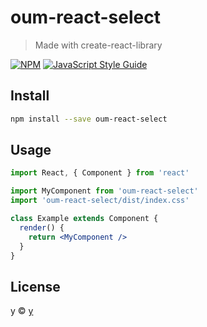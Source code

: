 # oum-react-select

> Made with create-react-library

[![NPM](https://img.shields.io/npm/v/oum-react-select.svg)](https://www.npmjs.com/package/oum-react-select) [![JavaScript Style Guide](https://img.shields.io/badge/code_style-standard-brightgreen.svg)](https://standardjs.com)

## Install

```bash
npm install --save oum-react-select
```

## Usage

```jsx
import React, { Component } from 'react'

import MyComponent from 'oum-react-select'
import 'oum-react-select/dist/index.css'

class Example extends Component {
  render() {
    return <MyComponent />
  }
}
```

## License

y © [y](https://github.com/y)
